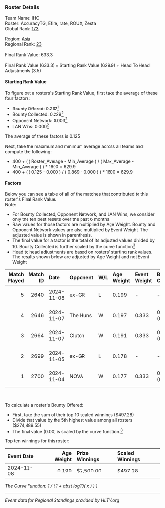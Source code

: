 ### Roster Details<br />
Team Name: IHC<br />
Roster: AccuracyTG, Efire, rate, ROUX, Zesta<br />
Global Rank: [173](../../standings_global_2025_04_07.md)<br />
<br />
Region: [Asia]( ../../standings_asia_2025_04_07.md)<br />
Regional Rank: [23]( ../../standings_asia_2025_04_07.md)<br />
<br />
Final Rank Value:  633.3<br />
<br />
Final Rank Value (633.3) = Starting Rank Value (629.9) + Head To Head Adjustments (3.5)<br />

#### Starting Rank Value<br />
To figure out a rosters's Starting Rank Value, first take the average of these four factors:<br />
- Bounty Offered: 0.267[<sup>1</sup>](#table2)
- Bounty Collected: 0.229[<sup>2</sup>](#table1)
- Opponent Network: 0.003[<sup>2</sup>](#table1)
- LAN Wins: 0.000[<sup>2</sup>](#table1)

The average of these factors is 0.125<br />
<br />
Next, take the maximum and minimum average across all teams and compute the following:<br />
- 400 + ( ( Roster_Average - Min_Average ) / ( Max_Average - Min_Average ) ) * 1600 = 629.9
- 400 + ( ( 0.125 - 0.000 ) / ( 0.869 - 0.000 ) ) * 1600 = 629.9


#### Factors<br />
Below you can see a table of all of the matches that contributed to this roster's Final Rank Value.<br />
Note:<br />

- For Bounty Collected, Opponent Network, and LAN Wins, we consider only the ten best results over the past 6 months.
- Raw values for those factors are multiplied by Age Weight. Bounty and Opponent Network values are also multiplied by Event Weight. The adjusted value is shown in parenthesis.
- The final value for a factor is the total of its adjusted values divided by 10. Bounty Collected is further scaled by the curve function[<sup>3</sup>](#curveFunction)
- Head to head adjustments are based on rosters' starting rank values. The results shown below are adjusted by Age Weight and not Event Weight
<span id="table1"></span><br />


| Match Played | Match ID | Date       | Opponent | W/L | Age Weight | Event Weight | Bounty Collected | Opponent Network | LAN Wins  | H2H Adj. | Roster                               |
| -: | -: | :- | :- | :- | :- | :- | :- | :- | :- | -: | :- |
|            5 |     2640 | 2024-11-08 | ex-GR    | L   | 0.199      | -            | -                | -                | -         |    -2.90 | AccuracyTG, Efire, rate, ROUX, Zesta |
|            4 |     2646 | 2024-11-07 | The Huns | W   | 0.197      | 0.333        | 0.064 (0.004)    | 0.479 (0.032)    | 0 (0.000) |     5.84 | AccuracyTG, Efire, rate, ROUX, Zesta |
|            3 |     2664 | 2024-11-07 | Clutch   | W   | 0.191      | 0.333        | 0.000 (0.000)    | 0.012 (0.001)    | 0 (0.000) |     1.95 | AccuracyTG, Efire, rate, ROUX, Zesta |
|            2 |     2699 | 2024-11-05 | ex-GR    | L   | 0.178      | -            | -                | -                | -         |    -2.61 | AccuracyTG, Efire, rate, ROUX, Zesta |
|            1 |     2700 | 2024-11-04 | NOVA     | W   | 0.177      | 0.333        | 0.000 (0.000)    | 0.000 (0.000)    | 0 (0.000) |     1.21 | AccuracyTG, Efire, rate, ROUX, Zesta |

<br />
<span id="table2"></span><br />
To calculate a roster's Bounty Offered:<br />

- First, take the sum of their top 10 scaled winnings ($497.28)
- Divide that value by the 5th highest value among all rosters ($274,489.55)
- The final value (0.00) is scaled by the curve function.[<sup>3</sup>](#curveFunction)

Top ten winnings for this roster:<br />

| Event Date | Age Weight | Prize Winnings | Scaled Winnings |
| :- | -: | :- | :- |
| 2024-11-08 |      0.199 | $2,500.00      | $497.28         |


<span id="curveFunction"></span>_The Curve Function: 1 / ( 1 + abs( log10( x ) ) )_<br />

---
_Event data for Regional Standings provided by HLTV.org_<br />
